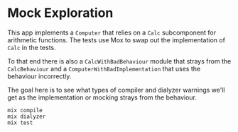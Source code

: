 # Mock Exploration

This app implements a `Computer` that relies on a `Calc` subcomponent for arithmetic functions. The tests use Mox to swap out the implementation of `Calc` in the tests.

To that end there is also a `CalcWithBadBehaviour` module that strays from the `CalcBehaviour` and a `ComputerWithBadImplementation` that uses the behaviour incorrectly.

The goal here is to see what types of compiler and dialyzer warnings we'll get as the implementation or mocking strays from the behaviour.

```
mix compile
mix dialyzer
mix test
```
